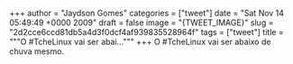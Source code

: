 
+++
author = "Jaydson Gomes"
categories = ["tweet"]
date = "Sat Nov 14 05:49:49 +0000 2009"
draft = false
image = "{TWEET_IMAGE}"
slug = "2d2cce6ccd81db5a4d3f0dcf4af939835528964f"
tags = ["tweet"]
title = """O #TcheLinux vai ser abai..."""
+++
O #TcheLinux vai ser abaixo de chuva mesmo.
